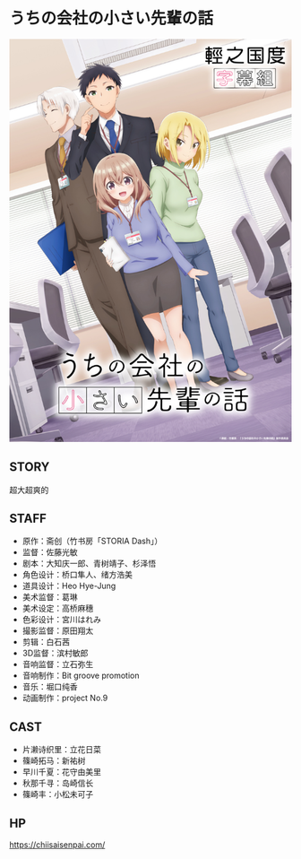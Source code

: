 # うちの会社の小さい先輩の話

![poster](poster.jpg)

## STORY

超大超爽的

## STAFF

- 原作：斋创（竹书房「STORIA Dash」）
- 监督：佐藤光敏
- 剧本：大知庆一郎、青树靖子、杉泽悟
- 角色设计：桥口隼人、绪方浩美
- 道具设计：Heo Hye-Jung
- 美术监督：葛琳
- 美术设定：高桥麻穗
- 色彩设计：宮川はれみ
- 撮影监督：原田翔太
- 剪辑：白石茜
- 3D监督：滨村敏郎
- 音响监督：立石弥生
- 音响制作：Bit groove promotion
- 音乐：堀口纯香
- 动画制作：project No.9

## CAST

- 片濑诗织里：立花日菜
- 篠崎拓马：新祐树
- 早川千夏：花守由美里
- 秋那千寻：岛崎信长
- 篠崎丰：小松未可子

## HP

https://chiisaisenpai.com/